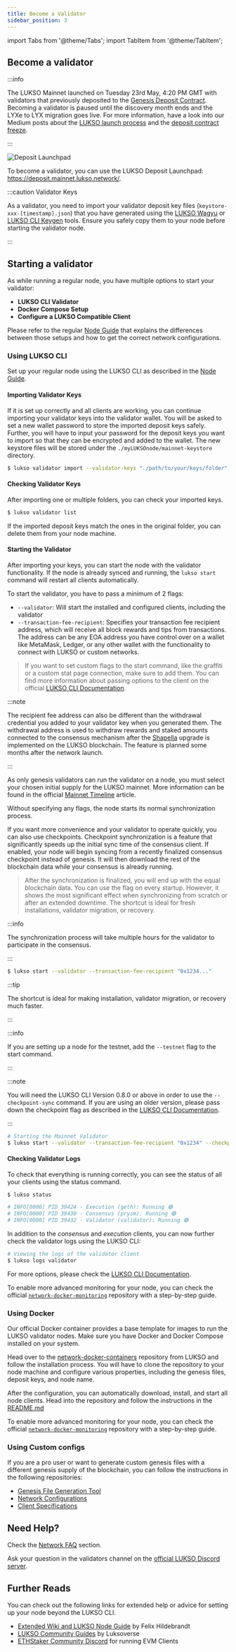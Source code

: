 ```yaml
---
title: Become a Validator
sidebar_position: 3
---
```


import Tabs from '@theme/Tabs';
import TabItem from '@theme/TabItem';

## Become a validator

:::info

The LUKSO Mainnet launched on Tuesday 23rd May, 4:20 PM GMT with validators that previously deposited to the [Genesis Deposit Contract](https://etherscan.io/address/0x42000421dd80D1e90E56E87e6eE18D7770b9F8cC#code). Becoming a validator is paused until the discovery month ends and the LYXe to LYX migration goes live. For more information, have a look into our Medium posts about the [LUKSO launch process](https://medium.com/lukso/its-happening-the-genesis-validators-are-coming-ce5e07935df6) and the [deposit contract freeze](https://medium.com/lukso/genesis-validators-deposit-smart-contract-freeze-and-testnet-launch-c5f7b568b1fc).

:::

![Deposit Launchpad](/img/network/mainnet-launchpad.png)

To become a validator, you can use the LUKSO Deposit Launchpad: <https://deposit.mainnet.lukso.network/>.

:::caution Validator Keys

As a validator, you need to import your validator deposit key files (`keystore-xxx-[timestamp].json`) that you have generated using the [LUKSO Wagyu](https://github.com/lukso-network/tools-wagyu-key-gen) or [LUKSO CLI Keygen](https://github.com/lukso-network/tools-key-gen-cli) tools. Ensure you safely copy them to your node before starting the validator node.

:::

## Starting a validator

As while running a regular node, you have multiple options to start your validator:

- **LUKSO CLI Validator**
- **Docker Compose Setup**
- **Configure a LUKSO Compatible Client**

Please refer to the regular [Node Guide](./running-a-node.md) that explains the differences between those setups and how to get the correct network configurations.

### Using LUKSO CLI

Set up your regular node using the LUKSO CLI as described in the [Node Guide](./running-a-node.md).

#### Importing Validator Keys

If it is set up correctly and all clients are working, you can continue importing your validator keys into the validator wallet. You will be asked to set a new wallet password to store the imported deposit keys safely. Further, you will have to input your password for the deposit keys you want to import so that they can be encrypted and added to the wallet. The new keystore files will be stored under the `./myLUKSOnode/mainnet-keystore` directory.

```bash
$ lukso validator import --validator-keys "./path/to/your/keys/folder"
```

#### Checking Validator Keys

After importing one or multiple folders, you can check your imported keys.

```bash
$ lukso validator list
```

If the imported deposit keys match the ones in the original folder, you can delete them from your node machine.

#### Starting the Validator

After importing your keys, you can start the node with the validator functionality. If the node is already synced and running, the `lukso start` command will restart all clients automatically.

To start the validator, you have to pass a minimum of 2 flags:

- `--validator`: Will start the installed and configured clients, including the validator
- `--transaction-fee-recipient`: Specifies your transaction fee recipient address, which will receive all block rewards and tips from transactions. The address can be any EOA address you have control over on a wallet like MetaMask, Ledger, or any other wallet with the functionality to connect with LUKSO or custom networks.

> If you want to set custom flags to the start command, like the graffiti or a custom stat page connection, make sure to add them. You can find more information about passing options to the client on the official [LUKSO CLI Documentation](https://github.com/lukso-network/tools-lukso-cli).

:::note

The recipient fee address can also be different than the withdrawal credential you added to your validator key when you generated them. The withdrawal address is used to withdraw rewards and staked amounts connected to the consensus mechanism after the [Shapella](https://ethereum.org/en/history/) upgrade is implemented on the LUKSO blockchain. The feature is planned some months after the network launch.

:::

As only genesis validators can run the validator on a node, you must select your chosen initial supply for the LUKSO mainnet. More information can be found in the official [Mainnet Timeline](https://medium.com/lukso/lukso-mainnet-timeline-and-process-dd997fe811c8) article.

Without specifying any flags, the node starts its normal synchronization process.

If you want more convenience and your validator to operate quickly, you can also use checkpoints. Checkpoint synchronization is a feature that significantly speeds up the initial sync time of the consensus client. If enabled, your node will begin syncing from a recently finalized consensus checkpoint instead of genesis. It will then download the rest of the blockchain data while your consensus is already running.

> After the synchronization is finalized, you will end up with the equal blockchain data. You can use the flag on every startup. However, it shows the most significant effect when synchronizing from scratch or after an extended downtime. The shortcut is ideal for fresh installations, validator migration, or recovery.

<Tabs>
  <TabItem value="regular-sync" label="Regular Synchronization">

:::info

The synchronization process will take multiple hours for the validator to participate in the consensus.

:::

```bash
$ lukso start --validator --transaction-fee-recipient "0x1234..."
```

  </TabItem>
    <TabItem value="checkpoint-sync" label="Checkpoint Synchronization">

:::tip

The shortcut is ideal for making installation, validator migration, or recovery much faster.

:::

:::info

If you are setting up a node for the testnet, add the `--testnet` flag to the start command.

:::

:::note

You will need the LUKSO CLI Version 0.8.0 or above in order to use the `--checkpoint-sync` command. If you are using an older version, please pass down the checkpoint flag as described in the [LUKSO CLI Documentation](https://github.com/lukso-network/tools-lukso-cli/tree/main#using-checkpoint-syncing).

:::

```sh
# Starting the Mainnet Validator
$ lukso start --validator --transaction-fee-recipient "0x1234" --checkpoint-sync
```

  </TabItem>
</Tabs>

#### Checking Validator Logs

To check that everything is running correctly, you can see the status of all your clients using the status command.

```bash
$ lukso status

# INFO[0000] PID 39424 - Execution (geth): Running 🟢
# INFO[0000] PID 39430 - Consensus (prysm): Running 🟢
# INFO[0000] PID 39432 - Validator (validator): Running 🟢
```

In addition to the _consensus_ and _execution_ clients, you can now further check the validator logs using the LUKSO CLI:

```bash
# Viewing the logs of the validator client
$ lukso logs validator
```

For more options, please check the [LUKSO CLI Documentation](https://github.com/lukso-network/tools-lukso-cli).

To enable more advanced monitoring for your node, you can check the official [`network-docker-monitoring`](https://github.com/lukso-network/network-docker-monitoring) repository with a step-by-step guide.

### Using Docker

Our official Docker container provides a base template for images to run the LUKSO validator nodes. Make sure you have Docker and Docker Compose installed on your system.

Head over to the [network-docker-containers](https://github.com/lukso-network/network-docker-containers) repository from LUKSO and follow the installation process. You will have to clone the repository to your node machine and configure various properties, including the genesis files, deposit keys, and node name.

After the configuration, you can automatically download, install, and start all node clients. Head into the repository and follow the instructions in the [README.md](https://github.com/lukso-network/network-docker-monitoring/blob/main/README.md)

To enable more advanced monitoring for your node, you can check the official [`network-docker-monitoring`](https://github.com/lukso-network/network-docker-monitoring) repository with a step-by-step guide.

### Using Custom configs

If you are a pro user or want to generate custom genesis files with a different genesis supply of the blockchain, you can follow the instructions in the following repositories:

- [Genesis File Generation Tool](https://github.com/lukso-network/tools-lodestar-genesis-ssz-generator/blob/spike/pos-from-the-start/packages/beacon-node/test/utils/README.md)
- [Network Configurations](https://github.com/lukso-network/network-configs/mainnet)
- [Client Specifications](https://github.com/lukso-network/network-configs#binary-applications)

## Need Help?

Check the [Network FAQ](../../faq/network/validators.md) section.

Ask your question in the validators channel on the [official LUKSO Discord server](https://discord.gg/lukso).

## Further Reads

You can check out the following links for extended help or advice for setting up your node beyond the LUKSO CLI.

- [Extended Wiki and LUKSO Node Guide](https://github.com/fhildeb/lukso-node-guide) by Felix Hildebrandt
- [LUKSO Community Guides](https://docs.luksoverse.io/) by Luksoverse
- [ETHStaker Community Discord](https://discord.com/invite/ucsTcA2wTq) for running EVM Clients
